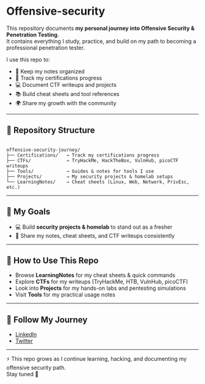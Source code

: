 # Offensive-security

This repository documents **my personal journey into Offensive Security & Penetration Testing**.  
It contains everything I study, practice, and build on my path to becoming a professional penetration tester.  

I use this repo to:  
- 📝 Keep my notes organized  
- 🎯 Track my certifications progress  
- 💻 Document CTF writeups and projects  
- 📚 Build cheat sheets and tool references  
- 🌍 Share my growth with the community  

---

## 📂 Repository Structure

```

offensive-security-journey/
├── Certifications/   → Track my certifications progress
├── CTFs/             → TryHackMe, HackTheBox, VulnHub, picoCTF writeups
├── Tools/            → Guides & notes for tools I use
├── Projects/         → My security projects & homelab setups
└── LearningNotes/    → Cheat sheets (Linux, Web, Network, PrivEsc, etc.)

```

---

## 🎯 My Goals 
- 💻 Build **security projects & homelab** to stand out as a fresher  
- 📝 Share my notes, cheat sheets, and CTF writeups consistently  

---

## 📘 How to Use This Repo
- Browse **LearningNotes** for my cheat sheets & quick commands  
- Explore **CTFs** for my writeups (TryHackMe, HTB, VulnHub, picoCTF)  
- Look into **Projects** for my hands-on labs and pentesting simulations  
- Visit **Tools** for my practical usage notes  

---

## 🔗 Follow My Journey
- [LinkedIn](www.linkedin.com/in/pradhyuman-singh-pancholi-409872267)  
- [Twitter](https://x.com/prxdhxman)  

---

⚡ This repo grows as I continue learning, hacking, and documenting my offensive security path.  
Stay tuned 🚀



